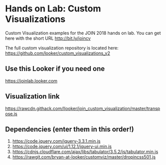 # Hands on Lab: Custom Visualizations
Custom Visualization examples for the JOIN 2018 hands on lab. You can get here with the short URL http://bit.ly/joincv

The full custom visualization repository is located here: https://github.com/looker/custom_visualizations_v2


## Use this Looker if you need one
https://joinlab.looker.com

## Visualization link
https://rawcdn.githack.com/llooker/join_custom_visualization/master/transpose.js

## Dependencies (enter them in this order!)

1. https://code.jquery.com/jquery-3.3.1.min.js
1. https://code.jquery.com/ui/1.12.1/jquery-ui.min.js
1. https://cdnjs.cloudflare.com/ajax/libs/tabulator/3.5.2/js/tabulator.min.js
1. https://rawgit.com/bryan-at-looker/customviz/master/dropincss501.js
